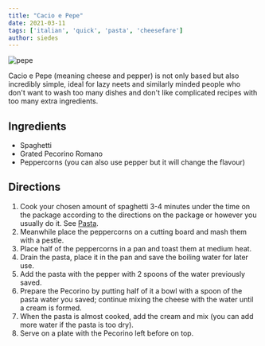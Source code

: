 ```yaml
---
title: "Cacio e Pepe"
date: 2021-03-11
tags: ['italian', 'quick', 'pasta', 'cheesefare']
author: siedes
---
```


![pepe](/pix/cacio-e-pepe.webp)

Cacio e Pepe (meaning cheese and pepper) is not only based but also incredibly simple, ideal for lazy neets and similarly minded people who don't want to wash too many dishes and don't like complicated recipes with too many extra ingredients.

## Ingredients

- Spaghetti
- Grated Pecorino Romano
- Peppercorns (you can also use pepper but it will change the flavour)

## Directions

1. Cook your chosen amount of spaghetti 3-4 minutes under the time on the package
   according to the directions on the package or however you usually do it. See [Pasta](/recipe/pasta).
2. Meanwhile place the peppercorns on a cutting board and mash them with a pestle.
3. Place half of the peppercorns in a pan and toast them at medium heat.
4. Drain the pasta, place it in the pan and save the boiling water for later use.
5. Add the pasta with the pepper with 2 spoons of the water previously saved.
6. Prepare the Pecorino by putting half of it a bowl with a spoon of the pasta water you saved; continue mixing the cheese with the water until a cream is formed.
7. When the pasta is almost cooked, add the cream and mix (you can add more water if the pasta is too dry).
8. Serve on a plate with the Pecorino left before on top.
